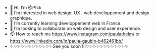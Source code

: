 - 👋 Hi, I’m @Pfck
- 👀 I’m interested in web design, UX , web développement and design graphique.
- 🌱 I’m currently learning développement web in France
- 💞️ I’m looking to collaborate on web design and user experience.
- 📫 How to reach me https://www.instagram.com/paulathelm/ or https://www.linkedin.com/in/paula-gaubin-b462461bb/
- ✨✨✨✨✨✨✨✨✨✨✨✨See you soon !!!✨✨✨✨✨✨✨✨✨✨✨✨
<!---
Pfck/Pfck is a ✨ special ✨ repository because its `README.md` (this file) appears on your GitHub profile.
You can click the Preview link to take a look at your changes.
--->
